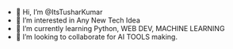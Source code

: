 - 👋 Hi, I’m @ItsTusharKumar
- 👀 I’m interested in Any New Tech Idea
- 🌱 I’m currently learning Python, WEB DEV, MACHINE LEARNING
- 💞️ I’m looking to collaborate for AI TOOLS making.

<!---
ItsTusharKumar/ItsTusharKumar is a ✨ special ✨ repository because its `README.md` (this file) appears on your GitHub profile.
You can click the Preview link to take a look at your changes.
--->
